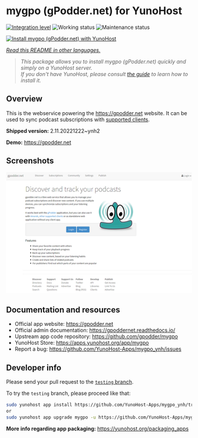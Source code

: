 <!--
N.B.: This README was automatically generated by <https://github.com/YunoHost/apps/tree/master/tools/readme_generator>
It shall NOT be edited by hand.
-->

# mygpo (gPodder.net) for YunoHost

[![Integration level](https://dash.yunohost.org/integration/mygpo.svg)](https://dash.yunohost.org/appci/app/mygpo) ![Working status](https://ci-apps.yunohost.org/ci/badges/mygpo.status.svg) ![Maintenance status](https://ci-apps.yunohost.org/ci/badges/mygpo.maintain.svg)

[![Install mygpo (gPodder.net) with YunoHost](https://install-app.yunohost.org/install-with-yunohost.svg)](https://install-app.yunohost.org/?app=mygpo)

*[Read this README in other languages.](./ALL_README.md)*

> *This package allows you to install mygpo (gPodder.net) quickly and simply on a YunoHost server.*  
> *If you don't have YunoHost, please consult [the guide](https://yunohost.org/install) to learn how to install it.*

## Overview

This is the webservice powering the https://gpodder.net website. It can be used to sync podcast subscriptions with [supported clients](https://gpoddernet.readthedocs.io/en/latest/user/clients.html).


**Shipped version:** 2.11.20221222~ynh2

**Demo:** <https://gpodder.net>

## Screenshots

![Screenshot of mygpo (gPodder.net)](./doc/screenshots/screenshot1.png)

## Documentation and resources

- Official app website: <https://gpodder.net>
- Official admin documentation: <https://gpoddernet.readthedocs.io/>
- Upstream app code repository: <https://github.com/gpodder/mygpo>
- YunoHost Store: <https://apps.yunohost.org/app/mygpo>
- Report a bug: <https://github.com/YunoHost-Apps/mygpo_ynh/issues>

## Developer info

Please send your pull request to the [`testing` branch](https://github.com/YunoHost-Apps/mygpo_ynh/tree/testing).

To try the `testing` branch, please proceed like that:

```bash
sudo yunohost app install https://github.com/YunoHost-Apps/mygpo_ynh/tree/testing --debug
or
sudo yunohost app upgrade mygpo -u https://github.com/YunoHost-Apps/mygpo_ynh/tree/testing --debug
```

**More info regarding app packaging:** <https://yunohost.org/packaging_apps>
